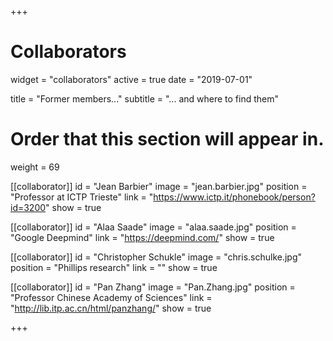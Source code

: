 +++
# Collaborators
widget = "collaborators"
active = true
date = "2019-07-01"

title = "Former members..."
subtitle = "... and where to find them"

# Order that this section will appear in.
weight = 69

[[collaborator]]
	id = "Jean Barbier"
	image = "jean.barbier.jpg"
	position = "Professor at ICTP Trieste"
	link = "https://www.ictp.it/phonebook/person?id=3200"
	show = true

[[collaborator]]
	id = "Alaa Saade"
	image = "alaa.saade.jpg"
	position = "Google Deepmind"
	link = "https://deepmind.com/"
	show = true

[[collaborator]]
	id = "Christopher Schukle"
	image = "chris.schulke.jpg"
	position = "Phillips research"
	link = ""
	show = true

[[collaborator]]
	id = "Pan Zhang"
	image = "Pan.Zhang.jpg"
	position = "Professor Chinese Academy of Sciences"
	link = "http://lib.itp.ac.cn/html/panzhang/"
	show = true

+++
